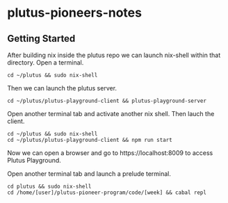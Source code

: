 # plutus-pioneers-notes
## Getting Started

After building nix inside the plutus repo we can launch nix-shell within that directory. Open a terminal.

` cd ~/plutus && sudo nix-shell `

Then we can launch the plutus server.

` cd ~/plutus/plutus-playground-client && plutus-playground-server ` 

Open another terminal tab and activate another nix shell. Then lauch the client.

```
cd ~/plutus && sudo nix-shell
cd ~/plutus/plutus-playground-client && npm run start
```

Now we can open a browser and go to https://localhost:8009 to access Plutus Playground.

Open another terminal tab and launch a prelude terminal.

```
cd plutus && sudo nix-shell
cd /home/[user]/plutus-pioneer-program/code/[week] && cabal repl
```



